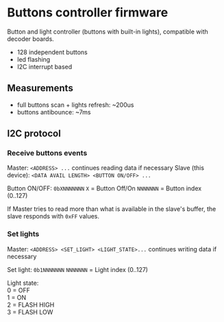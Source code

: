 # Buttons controller firmware

Button and light controller (buttons with built-in lights), compatible with decoder boards.

- 128 independent buttons
- led flashing
- I2C interrupt based

## Measurements

- full buttons scan + lights refresh: ~200us
- buttons antibounce: ~7ms

## I2C protocol

### Receive buttons events

Master: `<ADDRESS> ...` continues reading data if necessary
Slave (this device): `<DATA AVAIL LENGTH> <BUTTON ON/OFF> ...`

Button ON/OFF:
`0bXNNNNNNN`  `X` = Button Off/On   `NNNNNNN` = Button index (0..127)

If Master tries to read more than what is available in the slave's buffer, the slave responds with `0xFF` values.

### Set lights

Master: `<ADDRESS> <SET_LIGHT> <LIGHT_STATE>...` continues writing data if necessary

Set light: `0b1NNNNNNN`  `NNNNNNN` = Light index (0..127)

Light state:  
0 = OFF  
1 = ON  
2 = FLASH HIGH  
3 = FLASH LOW
